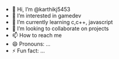 - 👋 Hi, I’m @karthikj5453
- 👀 I’m interested in gamedev
- 🌱 I’m currently learning c,c++, javascript
- 💞️ I’m looking to collaborate on projects
- 📫 How to reach me
- 😄 Pronouns: ...
- ⚡ Fun fact: ...

<!---
karthikj5453/karthikj5453 is a ✨ special ✨ repository because its `README.md` (this file) appears on your GitHub profile.
You can click the Preview link to take a look at your changes.
--->
